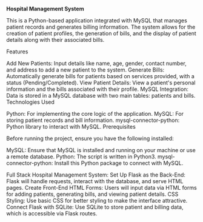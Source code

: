 **Hospital Management System**

This is a Python-based application integrated with MySQL that manages patient records and generates billing information. The system allows for the creation of patient profiles, the generation of bills, and the display of patient details along with their associated bills.

Features

Add New Patients: Input details like name, age, gender, contact number, and address to add a new patient to the system.
Generate Bills: Automatically generate bills for patients based on services provided, with a status (Pending/Completed).
View Patient Details: View a patient's personal information and the bills associated with their profile.
MySQL Integration: Data is stored in a MySQL database with two main tables: patients and bills.
Technologies Used

Python: For implementing the core logic of the application.
MySQL: For storing patient records and bill information.
mysql-connector-python: Python library to interact with MySQL.
Prerequisites

Before running the project, ensure you have the following installed:

MySQL: Ensure that MySQL is installed and running on your machine or use a remote database.
Python: The script is written in Python3.
mysql-connector-python: Install this Python package to connect with MySQL.





Full Stack Hospital Management System:
Set Up Flask as the Back-End: Flask will handle requests, interact with the database, and serve HTML pages.
Create Front-End HTML Forms: Users will input data via HTML forms for adding patients, generating bills, and viewing patient details.
CSS Styling: Use basic CSS for better styling to make the interface attractive.
Connect Flask with SQLite: Use SQLite to store patient and billing data, which is accessible via Flask routes.

